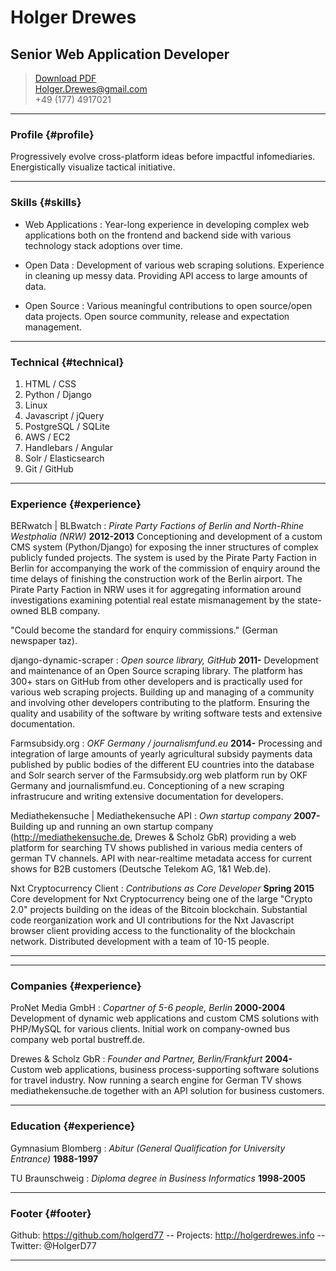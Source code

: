 # Holger Drewes
## Senior Web Application Developer

> [Download PDF](resume.pdf)  
> [Holger.Drewes@gmail.com](Holger.Drewes@gmail.com)  
> +49 (177) 4917021

------

### Profile {#profile}

Progressively evolve cross-platform ideas before impactful infomediaries. Energistically visualize tactical initiative.

------

### Skills {#skills}

* Web Applications
  : Year-long experience in developing complex web applications both on the frontend and backend side with various technology stack adoptions over time.

* Open Data
  : Development of various web scraping solutions. Experience in cleaning up messy data. Providing API access to large amounts of data.

* Open Source
  : Various meaningful contributions to open source/open data projects. Open source community, release and expectation management.

-------

### Technical {#technical}

1. HTML / CSS
1. Python / Django
1. Linux
1. Javascript / jQuery
1. PostgreSQL / SQLite
1. AWS / EC2
1. Handlebars / Angular
1. Solr / Elasticsearch
1. Git / GitHub

------

### Experience {#experience}

BERwatch | BLBwatch
: *Pirate Party Factions of Berlin and North-Rhine Westphalia (NRW)*
  __2012-2013__
  Conceptioning and development of a custom CMS system (Python/Django) for exposing the inner structures of complex publicly funded projects. The system is used by the Pirate Party Faction in Berlin for accompanying the work of the commission of 
  enquiry around the time delays of finishing the construction work of the Berlin airport. The Pirate Party Faction in NRW uses it for aggregating information around investigations examining potential real estate mismanagement by
  the state-owned BLB company.

  "Could become the standard for enquiry commissions." (German newspaper taz).

django-dynamic-scraper
: *Open source library, GitHub*
  __2011-__
  Development and maintenance of an Open Source scraping library. The platform has 300+ stars on GitHub from other developers and is practically used for various web scraping projects. Building up and managing of a community and involving other developers contributing to the platform. Ensuring the quality and usability of the software by writing software tests and extensive
  documentation.

Farmsubsidy.org
: *OKF Germany / journalismfund.eu*
  __2014-__
  Processing and integration of large amounts of yearly agricultural subsidy payments data published by public bodies
  of the different EU countries into the database and Solr search server of the Farmsubsidy.org web platform run by OKF Germany and journalismfund.eu. Conceptioning of a new scraping infrastrucure and writing extensive documentation for developers.

Mediathekensuche | Mediathekensuche API
: *Own startup company*
  __2007-__
  Building up and running an own startup company (http://mediathekensuche.de, Drewes & Scholz GbR) providing a web platform for searching TV shows published in various media centers of german TV channels. API with near-realtime metadata
  access for current shows for B2B customers (Deutsche Telekom AG, 1&1 Web.de).

Nxt Cryptocurrency Client
: *Contributions as Core Developer*
  __Spring 2015__
  Core development for Nxt Cryptocurrency being one of the large "Crypto 2.0" projects building on the ideas of the Bitcoin blockchain. Substantial code reorganization work and UI contributions for the Nxt Javascript browser client providing access to the functionality of the blockchain network. Distributed development with a team of 10-15 people.



------

<div style="page-break-after: always;"></div>

------

### Companies {#experience}

ProNet Media GmbH
: *Copartner of 5-6 people, Berlin*
  __2000-2004__
  Development of dynamic web applications and custom CMS solutions with PHP/MySQL for various clients. Initial work on company-owned bus company web portal bustreff.de.

Drewes & Scholz GbR
: *Founder and Partner, Berlin/Frankfurt*
  __2004-__
  Custom web applications, business process-supporting software solutions for travel industry. Now running a search engine for German TV shows mediathekensuche.de together with an API solution for business customers.
  

------

### Education {#experience}

Gymnasium Blomberg
: *Abitur (General Qualification for University Entrance)*
  __1988-1997__

TU Braunschweig
: *Diploma degree in Business Informatics*
  __1998-2005__ 

------

### Footer {#footer}

Github: https://github.com/holgerd77 -- Projects: http://holgerdrewes.info -- Twitter: @HolgerD77

------
